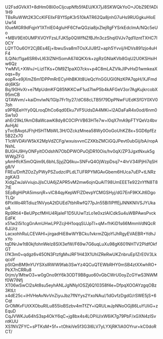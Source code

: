 U2FsdGVkX1+8dHm08li0oCIjcupNfb5fAEU/KX7jJ8SKWQkYoO+JObZ9EfADi1H9
TBsRuWWt2K3CcKlFEllxFBYfSpK3r510kATR62Qa8jnhG7uHs9RUGgkuHloEUw14
I0ueMGR9dFqjnY1XTnlE04gluHF6CfwQGzia8jxZlejRgFYSrkEdcImA/NQc5eUo
+MBV9Eit0UMPXVOYFzsLFJK5p0QWfNZfBJfn3czShql0VJv7qd1IzntTXHC7l0CY
LQYTOu6OY2CjBEs4Ej+lbwuSva8mTOsXJlJ8f2+aph5Yvvij/HDVs891zjo4uHF4
lLQiNcf1ga6SR6vLI63IZNHSomA674QKXrk+zgRzGNlaKVb8GqU2U0KSHsiHw6Qz
YwMVL+XWvJ+LizITKs+OM9Z1paXO7ckv+p4C8mLAZVIkJIPvHxD1wmkeaXoqs+8y
eopR+e9jXmZ6m1DPPmRrECyHhBKXt8UeQcYnGGUGl0NzKPA7qpH/XJFmddrj6KSr
Bq/90HvXr+e7MpUdmKFQ85NKKCwF1ud7IwP5b4kAFGeV3or7AgKujkrcobX95mCB
QTAWvm/+kaiDnvlwN/1Glp7Fr1ty27/dC68cLTB5f79DpPNwFUEdKSfGY0XV07oh
s9PRjEeHYy0QLroqDhCo6qd0Eku7VF5UdsDA4MKi+I2ADaFaR4x0od/6nm0Sw1s0
ahEr29kLfAmD8aWcawK8dy8C0ClPrVB63HTe7w+l0qX7mA9pFTYQeVz4bvAvHjAl
yTvcBAvptJFhjHSHTMbWL3H/OZckzMnea58Wy0OoGoUhKZ8x+SGD6pfEz5B2Zx70
T1cWVDAVW5kX2MpVdZCFg/wxuisvvnCZXKbZMCiGQJPevt0ubGij/bA/ropANshL
BUGHJ9HyONFyitOOdshN7ObDPWOPuOjDR10Ois/hv0qX/ZP3JgxtNxuk5gWWgZFG
yAmHfcK5mOQim9L6bhLSjyjZQ6ku+SNFvQ4OjWzpDsq7+4hrV34IPjHi7qSHg8/V
FREu/DnftZOzZyPWyPSZudzcIPLdLTUFRPYMGAvGbem6HUca7uEP+tLNRzzgKAl3
XidgZwJaVviujoJjlsCUA6jZAPR5vM2mw6ojnQuAlT98UmEEETe922nYfN8T87tE
SEpBgHiPtA5imsnjR+vlC84qyKepWFlZDevpYCMGSHyj/dG7EnF9KXJt6DgoTLQr
6PIxWo4RTdiuz1NVyoA2tDUEd7tbhRwfQ77pJn55Bi1IPffEjJNNKNIVSJYUkauA
Rp9RtI4+BeUPpcfMHU4RjaIeF1D5UUwTzLo1e0xzIAlCdkSu4uWBPAwsPvckEdFK
x51w2i5i1cgGnAmUHwLPPZcjHH1oqqSUJpTl+qM+fhKiD1s66MmmVdNQcR6J/Jrz
LacxohhRuLCEVAHl+jirgadHiE8wWYBCku1vkrmZQjoYlJhRgyEVAEBR+YdhJxYo
tqDNrJw1t80kjfohnWelz8SlX3efW/F69w7G6uqLuXu98gK601NHTV2PIdfOkfGT
I7K3m0+qdgz6v45ON3FtzfgMvJRF1H43X1UhIZReRwUKZnbruEp1ZrE0V3LkqcoY
pStQmBM9nYUYSXsIRWW9fab3SwYz4QCuQTEWbRHY0mSB4ztXXwhRO+PkX7nCRRu8
0rjm/y1MtwO3+w0gOno9tY6k3ODT9B8guo60vGbCWrU0oyZcGYwS3NWMf0W7INfj
XT06wSwCl2sAt8su5eyhANLJgNNyIOSZj6Q10358f4e+DfpqXOOAYzgqOBz3KtLt
x4dE25c+iHVHeAvNvVnZiyuJbz7fNYys2YxoNAu//1dGvfzDgdG/rSWE5jS+6Cqt
GrOMKvFUtXXObuRILu855loBSzbv4mTfZY+iQRULwJpNNoOGj86LuYUliG+zEquD
CqJVWKJu64hS3sp4OkY6qC+jg8bx4s4LOPiU/xW6iK7g79PbF/xGXN4zISvntKUU
XS1NVZFYC+sPTKsM+5f++tOhkiVe5f3G3I6LV7yLYXjRK1iA0OYrur+kC0doRCT/
